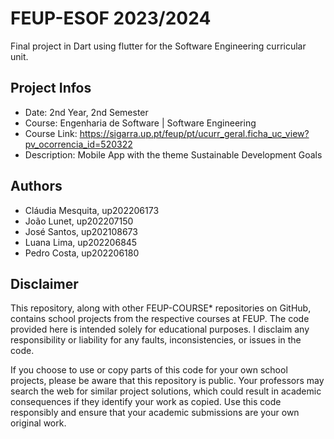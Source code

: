# FEUP-ESOF 2023/2024
Final project in Dart using flutter for the Software Engineering curricular unit.

## Project Infos

- Date: 2nd Year, 2nd Semester
- Course: Engenharia de Software | Software Engineering
- Course Link: https://sigarra.up.pt/feup/pt/ucurr_geral.ficha_uc_view?pv_ocorrencia_id=520322
- Description: Mobile App with the theme Sustainable Development Goals

## Authors
- Cláudia Mesquita, up202206173
- João Lunet, up202207150
- José Santos, up202108673
- Luana Lima, up202206845
- Pedro Costa, up202206180

## Disclaimer
This repository, along with other FEUP-COURSE* repositories on GitHub, contains school projects from the respective courses at FEUP. The code provided here is intended solely for educational purposes. I disclaim any responsibility or liability for any faults, inconsistencies, or issues in the code.

If you choose to use or copy parts of this code for your own school projects, please be aware that this repository is public. Your professors may search the web for similar project solutions, which could result in academic consequences if they identify your work as copied. Use this code responsibly and ensure that your academic submissions are your own original work.